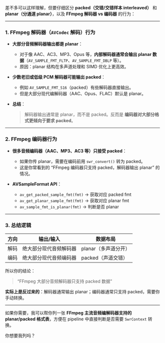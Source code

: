 差不多可以这样理解，但要仔细区分 **packed（交错/交错样本 interleaved）** 和 **planar（分通道 planar）**，以及 **FFmpeg 解码器 vs 编码器** 的行为：

---

### 1. FFmpeg 解码器（`AVCodec` 解码）行为

* **大部分音频解码器输出都是 planar**：

  * 对于像 AAC、AC3、MP3、Opus 等，**内部解码器通常会输出 planar 数据**（`AV_SAMPLE_FMT_FLTP`、`AV_SAMPLE_FMT_DBLP` 等）。
  * 原因：planar 结构在多声道处理和 SIMD 优化上更高效。

* **少数老旧或低级 PCM 解码器可能输出 packed**：

  * 例如 `AV_SAMPLE_FMT_S16`（packed）有些解码器直接输出。
  * 但是大部分现代编解码器（AAC、Opus、FLAC）默认是 planar。

* **总结**：

  > 解码器输出通常是 planar，而不是 packed。反而是 **编码器对大部分格式更倾向于要求 packed**。

---

### 2. FFmpeg 编码器行为

* **很多音频编码器（AAC、MP3、AC3 等）只接受 packed**：

  * 如果你传 planar，需要在编码前用 `swr_convert()` 转为 packed。
  * 这是你常看到的 “FFmpeg 编码器只支持 packed，解码器输出 planar” 的情况。

* **AVSampleFormat API**：

  * `av_get_packed_sample_fmt(fmt)` → 获取对应 packed fmt
  * `av_get_planar_sample_fmt(fmt)` → 获取对应 planar fmt
  * `av_sample_fmt_is_planar(fmt)` → 判断是否 planar

---

### 3. 总结逻辑

| 方向 | 输出/输入       | 数据布局          |
| -- | ----------- | ------------- |
| 解码 | 绝大部分现代音频解码器 | planar（多声道分开） |
| 编码 | 绝大部分现代音频编码器 | packed（声道交错）  |

所以你的结论：

> “FFmpeg 大部分音频解码器只支持 packed 数据”

**实际上是反过来的**：解码器通常输出 planar；编码器通常只支持 packed，需要你手动转换。

---

如果你需要，我可以帮你列一张 **FFmpeg 主流音频编解码器支持的 planar/packed 格式表**，方便在 pipeline 中直接判断是否需要 `SwrContext` 转换。

你想要我列吗？
